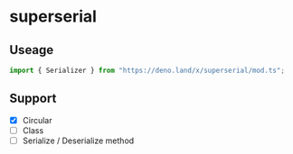 # superserial

## Useage

```ts
import { Serializer } from "https://deno.land/x/superserial/mod.ts";
```

## Support

- [x] Circular
- [ ] Class
- [ ] Serialize / Deserialize method

